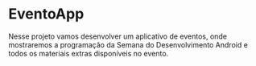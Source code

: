 # EventoApp
Nesse projeto vamos desenvolver um aplicativo de eventos, onde mostraremos a programação da Semana do Desenvolvimento Android e todos os materiais extras disponíveis no evento.
